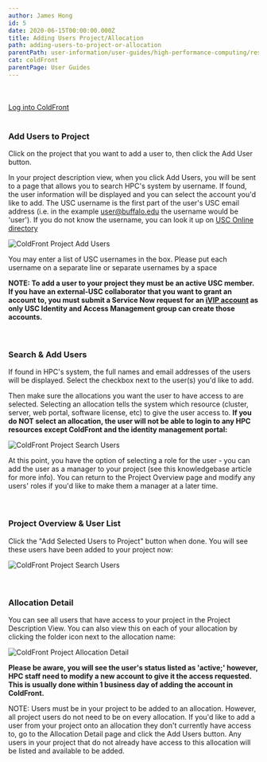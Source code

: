 ```yaml
---
author: James Hong
id: 5
date: 2020-06-15T00:00:00.000Z
title: Adding Users Project/Allocation
path: adding-users-to-project-or-allocation
parentPath: user-information/user-guides/high-performance-computing/research-computing-user-portal
cat: coldFront
parentPage: User Guides
---
```


&nbsp;  
&nbsp;  
[Log into ColdFront](https://hpcaccount.usc.edu/) 
&nbsp;  
&nbsp;  
### Add Users to Project
Click on the project that you want to add a user to, then click the Add User button.

In your project description view, when you click Add Users, you will be sent to a page that allows you to search HPC's system by username.  If found, the user information will be displayed and you can select the account you'd like to add.  The USC username is the first part of the user's USC email address (i.e. in the example user@buffalo.edu the username would be 'user').  If you do not know the username, you can look it up on [USC Online directory](https://uscdirectory.usc.edu/)  

![ColdFront Project Add Users](/images/coldfront_project_addusers.png)

You may enter a list of USC usernames in the box.  Please put each username on a separate line or separate usernames by a space


**NOTE: To add a user to your project they must be an active USC member.  If you have an external-USC collaborator that you want to grant an account to, you must submit a Service Now request for an [iVIP account](https://itservices.usc.edu/iam/ivip/) as only USC Identity and Access Management group can create those accounts.**
&nbsp;  
&nbsp;  
&nbsp;  
### Search & Add Users
If found in HPC's system, the full names and email addresses of the users will be displayed.  Select the checkbox next to the user(s) you'd like to add.  

Then make sure the allocations you want the user to have access to are selected.  Selecting an allocation tells the system which resource (cluster, server, web portal, software license, etc) to give the user access to.  **If you do NOT select an allocation, the user will not be able to login to any HPC resources except ColdFront and the identity management portal:**  

![ColdFront Project Search Users](/images/coldfront_project_addusers_search.png)


At this point, you have the option of selecting a role for the user - you can add the user as a manager to your project (see this knowledgebase article for more info).  You can return to the Project Overview page and modify any users' roles if you'd like to make them a manager at a later time.
&nbsp;  
&nbsp;  
&nbsp;  
### Project Overview & User List
Click the "Add Selected Users to Project" button when done.  You will see these users have been added to your project now:  

![ColdFront Project Search Users](/images/coldfront_project_overview.png)
&nbsp;  
&nbsp;  
&nbsp;  
### Allocation Detail
You can see all users that have access to your project in the Project Description View.  You can also view this on each of your allocation by clicking the folder icon next to the allocation name:  

![ColdFront Project Allocation Detail](/images/coldfront_allocationdetail.png)

**Please be aware, you will see the user's status listed as 'active;' however, HPC staff need to modify a new account to give it the access requested.  This is usually done within 1 business day of adding the account in ColdFront.**

NOTE: Users must be in your project to be added to an allocation.  However, all project users do not need to be on every allocation.  If you'd like to add a user from your project onto an allocation they don't currently have access to, go to the Allocation Detail page and click the Add Users button.  Any users in your project that do not already have access to this allocation will be listed and available to be added.  


